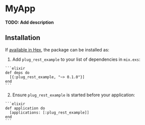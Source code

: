 # MyApp

**TODO: Add description**

## Installation

If [available in Hex](https://hex.pm/docs/publish), the package can be installed as:

  1. Add `plug_rest_example` to your list of dependencies in `mix.exs`:

    ```elixir
    def deps do
      [{:plug_rest_example, "~> 0.1.0"}]
    end
    ```

  2. Ensure `plug_rest_example` is started before your application:

    ```elixir
    def application do
      [applications: [:plug_rest_example]]
    end
    ```

